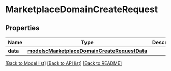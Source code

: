 # MarketplaceDomainCreateRequest

## Properties

Name | Type | Description | Notes
------------ | ------------- | ------------- | -------------
**data** | [**models::MarketplaceDomainCreateRequestData**](MarketplaceDomainCreateRequest_data.md) |  | 

[[Back to Model list]](../README.md#documentation-for-models) [[Back to API list]](../README.md#documentation-for-api-endpoints) [[Back to README]](../README.md)



